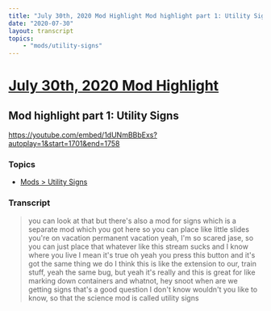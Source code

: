 ```yaml
---
title: "July 30th, 2020 Mod Highlight Mod highlight part 1: Utility Signs"
date: "2020-07-30"
layout: transcript
topics:
    - "mods/utility-signs"
---
```

# [July 30th, 2020 Mod Highlight](../2020-07-30.md)
## Mod highlight part 1: Utility Signs
https://youtube.com/embed/1dUNmBBbExs?autoplay=1&start=1701&end=1758

### Topics
* [Mods > Utility Signs](../topics/mods/utility-signs.md)

### Transcript

> you can look at that but there's also a mod for signs which is a separate mod which you got here so you can place like little slides you're on vacation permanent vacation yeah, I'm so scared jase, so you can just place that whatever like this stream sucks and I know where you live I mean it's true oh yeah you press this button and it's got the same thing we do I think this is like the extension to our, train stuff, yeah the same bug, but yeah it's really and this is great for like marking down containers and whatnot, hey snoot when are we getting signs that's a good question I don't know wouldn't you like to know, so that the science mod is called utility signs
